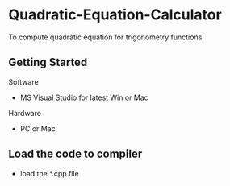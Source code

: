  Quadratic-Equation-Calculator
===================================

To compute quadratic equation for trigonometry functions

Getting Started
---------------
Software
- MS Visual Studio for latest Win or Mac

Hardware
- PC or Mac

## Load the code to compiler 
- load the *.cpp file
